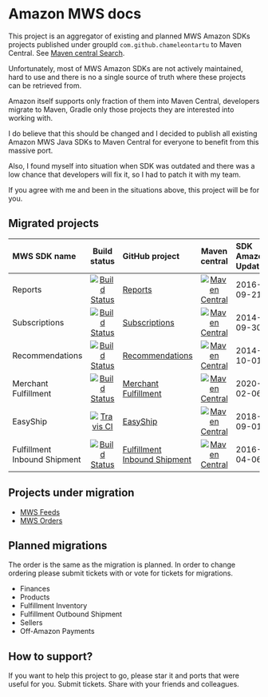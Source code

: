 # Amazon MWS docs

This project is an aggregator of existing and planned MWS Amazon SDKs projects published under groupId `com.github.chameleontartu` to Maven Central. See [Maven central Search](https://search.maven.org/search?q=com.github.chameleontartu).

Unfortunately, most of MWS Amazon SDKs are not actively maintained, hard to use and there is no a single source of truth where these projects can be retrieved from.

Amazon itself supports only fraction of them into Maven Central, developers migrate to Maven, Gradle only those projects they are interested into working with.

I do believe that this should be changed and I decided to publish all existing Amazon MWS Java SDKs to Maven Central for everyone to benefit from this massive port.

Also, I found myself into situation when SDK was outdated and there was a low chance that developers will fix it, so I had to patch it with my team.

If you agree with me and been in the situations above, this project will be for you.

## Migrated projects

| MWS SDK name  | Build status | GitHub project | Maven central | SDK Amazon Update |
| :------------ | :----------: | :------------- | :-----------: | :---------------- |
| Reports       | [![Build Status](https://travis-ci.org/ChameleonTartu/amazon-mws-reports-maven.svg?branch=master)](https://travis-ci.org/ChameleonTartu/amazon-mws-reports-maven) | [Reports](https://github.com/ChameleonTartu/amazon-mws-reports-maven) | [![Maven Central](https://maven-badges.herokuapp.com/maven-central/com.github.chameleontartu/amazon-mws-reports-maven/badge.svg)](https://maven-badges.herokuapp.com/maven-central/com.github.chameleontartu/amazon-mws-reports-maven/) | 2016-09-21 |
| Subscriptions | [![Build Status](https://travis-ci.org/ChameleonTartu/amazon-mws-subscriptions-maven.svg?branch=master)](https://travis-ci.org/ChameleonTartu/amazon-mws-subscriptions-maven) | [Subscriptions](https://github.com/ChameleonTartu/amazon-mws-subscriptions-maven) | [![Maven Central](https://maven-badges.herokuapp.com/maven-central/com.github.chameleontartu/amazon-mws-subscriptions-maven/badge.svg)](https://maven-badges.herokuapp.com/maven-central/com.github.chameleontartu/amazon-mws-subscriptions-maven/) | 2014-09-30 |
| Recommendations | [![Build Status](https://travis-ci.org/ChameleonTartu/amazon-mws-recommendations-maven.svg?branch=master)](https://travis-ci.org/ChameleonTartu/amazon-mws-recommendations-maven) | [Recommendations](https://github.com/ChameleonTartu/amazon-mws-recommendations-maven) | [![Maven Central](https://maven-badges.herokuapp.com/maven-central/com.github.chameleontartu/amazon-mws-recommendations-maven/badge.svg)](https://maven-badges.herokuapp.com/maven-central/com.github.chameleontartu/amazon-mws-recommendations-maven/) | 2014-10-01 |
| Merchant Fulfillment | [![Build Status](https://travis-ci.org/ChameleonTartu/amazon-mws-merchant-fulfillment-maven.svg?branch=master)](https://travis-ci.org/ChameleonTartu/amazon-mws-merchant-fulfillment-maven) | [Merchant Fulfillment](https://github.com/ChameleonTartu/amazon-mws-merchant-fulfillment-maven) | [![Maven Central](https://maven-badges.herokuapp.com/maven-central/com.github.chameleontartu/amazon-mws-merchant-fulfillment-maven/badge.svg)](https://maven-badges.herokuapp.com/maven-central/com.github.chameleontartu/amazon-mws-merchant-fulfillment-maven/) | 2020-02-06 |
| EasyShip | [![Travis CI](https://travis-ci.com/ChameleonTartu/amazon-mws-easyship-maven.svg?branch=master)](https://travis-ci.com/ChameleonTartu/amazon-mws-easyship-maven) | [EasyShip](https://github.com/ChameleonTartu/amazon-mws-easyship-maven) | [![Maven Central](https://maven-badges.herokuapp.com/maven-central/com.github.chameleontartu/amazon-mws-easyship-maven/badge.svg)](https://maven-badges.herokuapp.com/maven-central/com.github.chameleontartu/amazon-mws-easyship-maven/) | 2018-09-01 | 
| Fulfillment Inbound Shipment | [![Build Status](https://travis-ci.com/ChameleonTartu/amazon-mws-fulfillment-inbound-shipment-maven.svg?branch=master)](https://travis-ci.com/ChameleonTartu/amazon-mws-fulfillment-inbound-shipment-maven) | [Fulfillment Inbound Shipment](https://github.com/ChameleonTartu/amazon-mws-fulfillment-inbound-shipment-maven) | [![Maven Central](https://maven-badges.herokuapp.com/maven-central/com.github.chameleontartu/amazon-mws-fulfillment-inbound-shipment-maven/badge.svg)](https://maven-badges.herokuapp.com/maven-central/com.github.chameleontartu/amazon-mws-fulfillment-inbound-shipment-maven/) | 2016-04-06 | 


## Projects under migration

- [MWS Feeds](https://github.com/ChameleonTartu/amazon-mws-feeds-maven)
- [MWS Orders](https://github.com/ChameleonTartu/amazon-mws-orders-maven)

## Planned migrations

The order is the same as the migration is planned. In order to change ordering please submit tickets with or vote for tickets for migrations.

- Finances
- Products
- Fulfillment Inventory
- Fulfillment Outbound Shipment
- Sellers
- Off-Amazon Payments

## How to support?

If you want to help this project to go, please star it and ports that were useful for you. Submit tickets. Share with your friends and colleagues.
